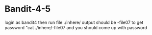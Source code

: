 # Bandit-4-5
login as bandit4 then run file ./inhere/  output should be -file07 to get password  "cat ./inhere/-file07 and you should come up with password 
